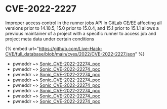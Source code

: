 # CVE-2022-2227

Improper access control in the runner jobs API in GitLab CE/EE affecting all versions prior to 14.10.5, 15.0 prior to 15.0.4, and 15.1 prior to 15.1.1 allows a previous maintainer of a project with a specific runner to access job and project meta data under certain conditions

{% embed url="https://github.com/Live-Hack-CVE/full_database/blob/main/cves/2022/CVE-2022-2227.json" %}


* pwneddr ~> [Sonic_CVE-2022-22274_poc](https://www.alice-snow.ru/2022/database/cve-2022-2227/sonic_cve-2022-22274_poc-pwneddr)
* pwneddr ~> [Sonic_CVE-2022-22274_poc](https://www.alice-snow.ru/2022/database/cve-2022-2227/sonic_cve-2022-22274_poc-pwneddr)
* pwneddr ~> [Sonic_CVE-2022-22274_poc](https://www.alice-snow.ru/2022/database/cve-2022-2227/sonic_cve-2022-22274_poc-pwneddr)
* pwneddr ~> [Sonic_CVE-2022-22274_poc](https://www.alice-snow.ru/2022/database/cve-2022-2227/sonic_cve-2022-22274_poc-pwneddr)
* pwneddr ~> [Sonic_CVE-2022-22274_poc](https://www.alice-snow.ru/2022/database/cve-2022-2227/sonic_cve-2022-22274_poc-pwneddr)
* pwneddr ~> [Sonic_CVE-2022-22274_poc](https://www.alice-snow.ru/2022/database/cve-2022-2227/sonic_cve-2022-22274_poc-pwneddr)
* pwneddr ~> [Sonic_CVE-2022-22274_poc](https://www.alice-snow.ru/2022/database/cve-2022-2227/sonic_cve-2022-22274_poc-pwneddr)
* pwneddr ~> [Sonic_CVE-2022-22274_poc](https://www.alice-snow.ru/2022/database/cve-2022-2227/sonic_cve-2022-22274_poc-pwneddr)